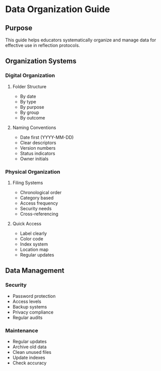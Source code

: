 # Data Organization Guide

## Purpose
This guide helps educators systematically organize and manage data for effective use in reflection protocols.

## Organization Systems

### Digital Organization
1. Folder Structure
   - By date
   - By type
   - By purpose
   - By group
   - By outcome

2. Naming Conventions
   - Date first (YYYY-MM-DD)
   - Clear descriptors
   - Version numbers
   - Status indicators
   - Owner initials

### Physical Organization
1. Filing Systems
   - Chronological order
   - Category based
   - Access frequency
   - Security needs
   - Cross-referencing

2. Quick Access
   - Label clearly
   - Color code
   - Index system
   - Location map
   - Regular updates

## Data Management

### Security
- Password protection
- Access levels
- Backup systems
- Privacy compliance
- Regular audits

### Maintenance
- Regular updates
- Archive old data
- Clean unused files
- Update indexes
- Check accuracy

